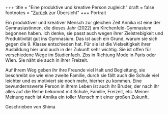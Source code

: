 +++
title = "Eine produktive und kreative Person zugleich"
draft = false
footnotes = "[Zurück](/about/) zur Übersicht"
+++
P﻿ortrait

Ein produktiver und kreativer Mensch zur gleichen Zeit
Annika ist eine der Gymnasiastinnen, die dieses Jahr (2022) am Kirchenfeld-Gymnasium begonnen haben. Ich denke, sie passt auch wegen ihrer Zielstrebigkeit und Produktivität gut ins Gymnasium. Das ist auch ein Grund, warum sie sich gegen die 9. Klasse entschieden hat. Für sie ist die Vielseitigkeit ihrer Ausbildung hier und auch in der Zukunft sehr wichtig. Sie ist offen für verschiedene Wege im Studienfach. Zbs in Richtung Mode in Paris oder Wien. Sie näht sie auch in ihrer Freizeit.
 

Auf ihrem Weg geben ihr ihre Freunde viel Halt und Begleitung, sie beschreibt sie wie eine zweite Familie, durch sie fällt auch die Schule viel leichter und es motiviert sie noch mehr, hierher zu kommen. Eine bewundernswerte Person in ihrem Leben ist auch ihr Bruder, der nach ihr alles auf die Reihe bekommt mit Schule, Familie, Freizeit, etc. Meiner Meinung nach ist Annika ein toller Mensch mit einer großen Zukunft.

Geschrieben von Shima